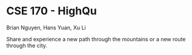 CSE 170 - HighQu 
====

Brian Nguyen, Hans Yuan, Xu Li 

Share and experience a new path through the mountains or a new route through the city. 